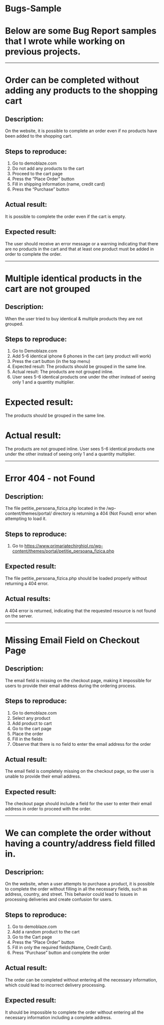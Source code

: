 # Bugs-Sample

# Below are some Bug Report samples that I wrote while working on previous projects.
---------------------------------------------------------------------------------------------------------------------
# Order can be completed without adding any products to the shopping cart

## Description:

On the website, it is possible to complete an order even if no products have been added to the shopping cart.

## Steps to reproduce:

1. Go to demoblaze.com
2. Do not add any products to the cart
3. Proceed to the cart page
4. Press the “Place Order” button
5. Fill in shipping information (name, credit card)
6. Press the “Purchase” button 

## Actual result:

It is possible to complete the order even if the cart is empty.

## Expected result:

The user should receive an error message or a warning indicating that there are no products in the cart and that at least one product must be added in order to complete the order.

---------------------------------------------------------------------------------------------------------------------
# Multiple identical products in the cart are not grouped

## Description: 

When the user tried to buy identical & multiple products they are not grouped.

## Steps to reproduce:

1. Go to Demoblaze.com
2. Add 5-6 identical iphone 6 phones in the cart (any product will work)
3. Press the cart button (in the top menu)
4. Expected result: The products should be grouped in the same line.
5. Actual result: The products are not grouped inline.
6. User sees 5-6 identical products one under the other instead of seeing only 1 and a quantity multiplier.

# Expected result: 

The products should be grouped in the same line.

# Actual result:

The products are not grouped inline.
User sees 5-6 identical products one under the other instead of seeing only 1 and a quantity multiplier.

---------------------------------------------------------------------------------------------------------------------
# Error 404 - not Found

## Description:

The file petitie_persoana_fizica.php located in the /wp-content/themes/portal/ directory is returning a 404 (Not Found) error when attempting to load it.

## Steps to reproduce:

1. Go to https://www.primariatechirghiol.ro/wp-content/themes/portal/petitie_persoana_fizica.php

## Expected result:

The file petitie_persoana_fizica.php should be loaded properly without returning a 404 error.

## Actual results:

A 404 error is returned, indicating that the requested resource is not found on the server.

---------------------------------------------------------------------------------------------------------------------

#  Missing Email Field on Checkout Page

## Description:

The email field is missing on the checkout page, making it impossible for users to provide their email address during the ordering process.

## Steps to reproduce:

1. Go to demoblaze.com
2. Select any product
3. Add product to cart
4. Go to the cart page
5. Place the order 
6. Fill in the fields
7. Observe that there is no field to enter the email address for the order

## Actual result:

The email field is completely missing on the checkout page, so the user is unable to provide their email address.

## Expected result:

The checkout page should include a field for the user to enter their email address in order to proceed with the order.

---------------------------------------------------------------------------------------------------------------------

# We can complete the order without having a country/address field filled in.

## Descriprion:

On the website, when a user attempts to purchase a product, it is possible to complete the order without filling in all the necessary fields, such as address, country, and street. This behavior could lead to issues in processing deliveries and create confusion for users.


## Steps to reproduce:

1. Go to demoblaze.com 
2. Add a random product to the cart
3. Go to the Cart page
4. Press the “Place Order” button
5. Fill in only the required fields(Name, Credit Card).  
6. Press “Purchase” button and complete the order

## Actual result:

The order can be completed without entering all the necessary information, which could lead to incorrect delivery processing.

## Expected result:

It should be impossible to complete the order without entering all the necessary information including a complete address.    

 


